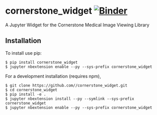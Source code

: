 cornerstone_widget [![Binder](https://mybinder.org/badge.svg)](https://mybinder.org/v2/gh/chestrays/cornerstone_widget/master)
===============================

A Jupyter Widget for the Cornerstone Medical Image Viewing Library

Installation
------------

To install use pip:

    $ pip install cornerstone_widget
    $ jupyter nbextension enable --py --sys-prefix cornerstone_widget


For a development installation (requires npm),

    $ git clone https://github.com//cornerstone_widget.git
    $ cd cornerstone_widget
    $ pip install -e .
    $ jupyter nbextension install --py --symlink --sys-prefix cornerstone_widget
    $ jupyter nbextension enable --py --sys-prefix cornerstone_widget
